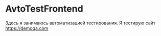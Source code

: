 # AvtoTestFrontend
Здесь я занимаюсь автоматизацией тестирования.
Я тестирую сайт https://demoqa.com
